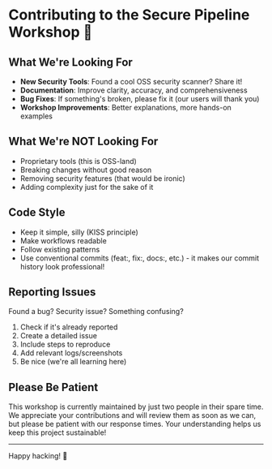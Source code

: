 # Contributing to the Secure Pipeline Workshop 🚀

##  What We're Looking For

- **New Security Tools**: Found a cool OSS security scanner? Share it!
- **Documentation**: Improve clarity, accuracy, and comprehensiveness
- **Bug Fixes**: If something's broken, please fix it (our users will thank you)
- **Workshop Improvements**: Better explanations, more hands-on examples

## What We're NOT Looking For

- Proprietary tools (this is OSS-land)
- Breaking changes without good reason
- Removing security features (that would be ironic)
- Adding complexity just for the sake of it

## Code Style

- Keep it simple, silly (KISS principle)
- Make workflows readable
- Follow existing patterns
- Use conventional commits (feat:, fix:, docs:, etc.) - it makes our commit history look professional!

## Reporting Issues

Found a bug? Security issue? Something confusing?

1. Check if it's already reported
2. Create a detailed issue
3. Include steps to reproduce
4. Add relevant logs/screenshots
5. Be nice (we're all learning here)

## Please Be Patient

This workshop is currently maintained by just two people in their spare time. We appreciate your contributions and will review them as soon as we can, but please be patient with our response times. Your understanding helps us keep this project sustainable!

---

Happy hacking! 🎉
